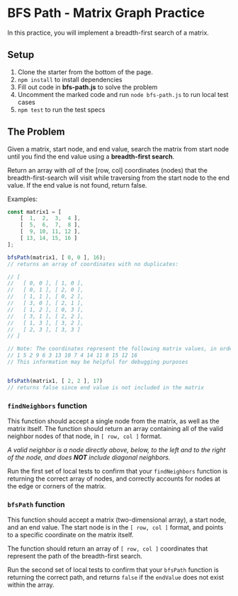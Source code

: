 # BFS Path - Matrix Graph Practice

In this practice, you will implement a breadth-first search of a matrix.

## Setup

1. Clone the starter from the bottom of the page.
2. `npm install` to install dependencies
3. Fill out code in __bfs-path.js__ to solve the problem
4. Uncomment the marked code and run `node bfs-path.js` to run local
   test cases
5. `npm test` to run the test specs

## The Problem

Given a matrix, start node, and end value, search the matrix from start node
until you find the end value using a **breadth-first search**.

Return an array with _all_ of the [row, col] coordinates (nodes) that the breadth-first-search will visit while traversing from the start node to
the end value. If the end value is not found,
return false.

Examples:

```javascript
const matrix1 = [
    [  1,  2,  3,  4 ],
    [  5,  6,  7,  8 ],
    [  9, 10, 11, 12 ],
    [ 13, 14, 15, 16 ]
];

bfsPath(matrix1, [ 0, 0 ], 16);
// returns an array of coordinates with no duplicates:

// [
//   [ 0, 0 ], [ 1, 0 ],
//   [ 0, 1 ], [ 2, 0 ],
//   [ 1, 1 ], [ 0, 2 ],
//   [ 3, 0 ], [ 2, 1 ],
//   [ 1, 2 ], [ 0, 3 ],
//   [ 3, 1 ], [ 2, 2 ],
//   [ 1, 3 ], [ 3, 2 ],
//   [ 2, 3 ], [ 3, 3 ]
// ]

// Note: The coordinates represent the following matrix values, in order:
// 1 5 2 9 6 3 13 10 7 4 14 11 8 15 12 16
// This information may be helpful for debugging purposes


bfsPath(matrix1, [ 2, 2 ], 17)
// returns false since end value is not included in the matrix
```

### `findNeighbors` function

This function should accept a single node from the matrix, as well as the matrix
itself. The function should return an array containing all of the valid
neighbor nodes of that node, in `[ row, col ]` format.

*A valid neighbor is a node directly above, below, to the left and to the right
of the node, and does **NOT** include diagonal neighbors.*

Run the first set of local tests to confirm that your `findNeighbors` function
is returning the correct array of nodes, and correctly accounts for nodes at the
edge or corners of the matrix.

### `bfsPath` function

This function should accept a matrix (two-dimensional array), a start node, and
an end value. The start node is in the `[ row, col ]` format, and points to a
specific coordinate on the matrix itself.

The function should return an array of `[ row, col ]` coordinates that represent
the path of the breadth-first search.

Run the second set of local tests to confirm that your `bfsPath` function
is returning the correct path, and returns `false` if the `endValue` does not
exist within the array.
